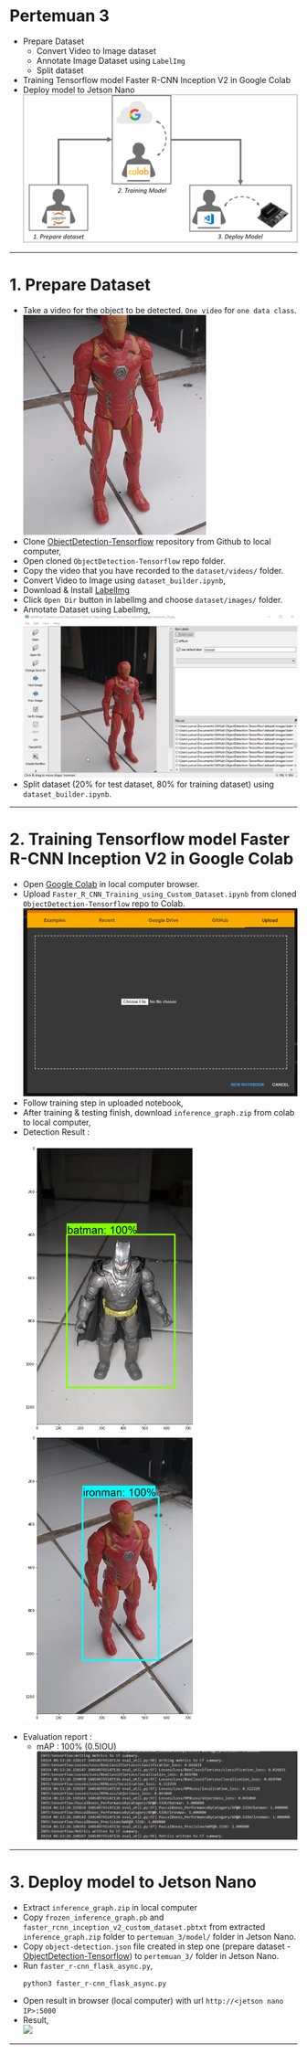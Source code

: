 # Pertemuan 3
- Prepare Dataset
    - Convert Video to Image dataset
    - Annotate Image Dataset using `LabelImg`
    - Split dataset
- Training Tensorflow model Faster R-CNN Inception V2 in Google Colab
- Deploy model to Jetson Nano <br>
![](resource/diag.png)
____
# 1. Prepare Dataset
- Take a video for the object to be detected. `One video` for `one data class`.<br>
![](resource/ironman.gif)
- Clone [ObjectDetection-Tensorflow](https://github.com/Muhammad-Yunus/ObjectDetection-Tensorflow) repository from Github to local computer,
- Open cloned `ObjectDetection-Tensorflow` repo folder.
- Copy the video that you have recorded to the `dataset/videos/` folder.
- Convert Video to Image using `dataset_builder.ipynb`,
- Download & Install [LabelImg](https://github.com/tzutalin/labelImg) 
- Click `Open Dir` button in labelImg and choose `dataset/images/` folder.
- Annotate Dataset using LabelImg, <br>
![](resource/annotate_image.gif)
- Split dataset (20% for test dataset, 80% for training dataset) using `dataset_builder.ipynb`.
___
# 2. Training Tensorflow model Faster R-CNN Inception V2 in Google Colab
- Open [Google Colab](https://colab.research.google.com/notebooks/intro.ipynb#recent=true) in local computer browser.
- Upload `Faster_R_CNN_Training_using_Custom_Dataset.ipynb` from cloned `ObjectDetection-Tensorflow` repo to Colab.
![](resource/colab-upload.png)
- Follow training step in uploaded notebook, 
- After training & testing finish, download `inference_graph.zip` from colab to local computer,
- Detection Result : <br>
    <p float="left">
    <img src="resource/batman.png" width="300" />
    <img src="resource/ironman.png" width="300" /> 
    </p>
- Evaluation report :
    - mAP : 100% (0.5IOU)
    ![](resource/eval.png)
___
# 3. Deploy model to Jetson Nano
- Extract `inference_graph.zip` in local computer
- Copy `frozen_inference_graph.pb` and `faster_rcnn_inception_v2_custom_dataset.pbtxt` from extracted `inference_graph.zip` folder to  `pertemuan_3/model/` folder in Jetson Nano.
- Copy `object-detection.json` file created in step one (prepare dataset - [ObjectDetection-Tensorflow](https://github.com/Muhammad-Yunus/ObjectDetection-Tensorflow)) to `pertemuan_3/` folder in Jetson Nano.
- Run `faster_r-cnn_flask_async.py`,
    ```
    python3 faster_r-cnn_flask_async.py
    ```
- Open result in browser (local computer) with url `http://<jetson nano IP>:5000`
- Result,<br>
![](resource/live-stream.gif)
___